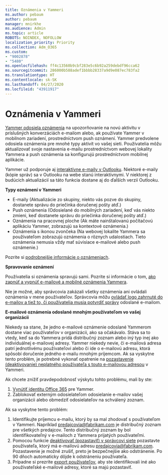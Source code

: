 ```yaml
---
title: Oznámenia v Yammeri
ms.author: pebaum
author: pebaum
manager: mnirkhe
ms.audience: Admin
ms.topic: article
ROBOTS: NOINDEX, NOFOLLOW
localization_priority: Priority
ms.collection: Adm_O365
ms.custom:
- "9002878"
- "5480"
ms.openlocfilehash: ff4c13560b9cbf283e5c6b92a259debdf96cca62
ms.sourcegitcommit: 286000b588adef1bbbb28337a9d9e087ec783fa2
ms.translationtype: HT
ms.contentlocale: sk-SK
ms.lasthandoff: 04/27/2020
ms.locfileid: "43911917"
---
```

# <a name="notifications-in-yammer"></a>Oznámenia v Yammeri

[Yammer odosiela oznámenia](https://support.microsoft.com/en-gb/office/enable-or-disable-yammer-email-and-phone-notifications-93e530e0-189f-4768-8f28-7683d48cc996) na upozorňovanie na novú aktivitu v príslušných konverzáciách e-mailom alebo, ak používate Yammer v mobilnom zariadení, prostredníctvom push oznámení. Yammer predvolene odosiela oznámenia pre mnohé typy aktivít vo vašej sieti. Používatelia môžu aktualizovať svoje nastavenia e-mailu prostredníctvom webovej lokality Yammera a push oznámenia sa konfigurujú prostredníctvom mobilnej aplikácie. 

Yammer už podporuje aj [interaktívne e-maily v Outlooku](https://techcommunity.microsoft.com/t5/outlook-blog/interactive-yammer-emails-in-outlook-on-the-web-are-here/ba-p/1209420). Niektoré e-maily (kópie správ) sa v Outlooku na webe stanú interaktívnymi. V niektorej z budúcich aktualizácií sa táto funkcia dostane aj do ďalších verzií Outlooku.

**Typy oznámení v Yammeri**

- E-maily (Aktualizácie zo skupiny, niekto vás pozve do skupiny, dostanete správu do priečinka doručenej pošty atď.)
- Push oznámenia (Odosielané do mobilných zariadení, keď vás niekto zmieni, keď dostanete správu do priečinka doručenej pošty atď.)
- Oznámenia na pracovnej ploche (Ak máte nainštalovanú počítačovú aplikáciu Yammer, zobrazujú sa kontextové oznámenia.)
- Oznámenia s ikonou zvončeka (Na webovej lokalite Yammera sa používateľom zobrazujú oznámenia o rôznych udalostiach. Tieto oznámenia nemusia vždy mať súvisiace e-mailové alebo push oznámenie.)

Pozrite si [podrobnejšie informácie o oznámeniach](https://support.microsoft.com/en-gb/office/enable-or-disable-yammer-email-and-phone-notifications-93e530e0-189f-4768-8f28-7683d48cc996).

**Spravovanie oznámení**

Používatelia si oznámenia spravujú sami. Pozrite si informácie o tom, [ako zapnúť a vypnúť e-mailové a mobilné oznámenia Yammera](https://support.microsoft.com/en-gb/office/enable-or-disable-yammer-email-and-phone-notifications-93e530e0-189f-4768-8f28-7683d48cc996). 

Nie je možné, aby správcovia zakázali všetky oznámenia ani ovládali oznámenia v mene používateľov. Správcovia môžu [ovládať logo zahrnuté do e-mailov a tiež to, či používatelia musia potvrdiť správy](https://docs.microsoft.com/yammer/configure-your-yammer-network/configure-email-and-yammer) odoslané e-mailom.

**E-mailové oznámenia odoslané mnohým používateľom vo vašej organizácii**

Niekedy sa stane, že jedno e-mailové oznámenie odoslané Yammerom dostane viac používateľov v organizácii, ako sa očakávalo. Stáva sa to vtedy, keď sa do Yammera pridá distribučný zoznam alebo iný typ inej ako individuálnej e-mailovej adresy. Yammer niekedy nevie, či e-mailová adresa patrí jednotlivému používateľovi alebo či ide o e-mailovú adresu, ktorá spôsobí doručenie jedného e-mailu mnohým príjemcom. Ak sa vyskytne tento problém, je potrebné vykonať opatrenie na [pozastavenie (deaktivovanie) neplatného používateľa s touto e-mailovou adresou](https://docs.microsoft.com/yammer/manage-yammer-users/add-block-or-remove-users#remove-users) v Yammeri. 

Ak chcete znížiť pravdepodobnosť výskytu tohto problému, mali by ste:

1. [Vynútiť identitu Office 365](https://docs.microsoft.com/yammer/configure-your-yammer-network/enforce-office-365-identity) pre Yammer.
2. Zablokovať externým odosielateľom odosielanie e-mailov vašej organizácii alebo obmedziť odosielateľov na schválený zoznam.

Ak sa vyskytne tento problém:

1. Identifikujte príjemcu e-mailu, ktorý by sa mal zhodovať s používateľom v Yammeri. Napríklad predajcovia@fabrikam.com je distribučný zoznam pre všetkých predajcov. Tento distribučný zoznam by bol identifikovateľný v e-mailoch z Yammera prijatých používateľmi.
2. Pomocou funkcie [deaktivovať (pozastaviť) v správcovi siete](https://docs.microsoft.com/yammer/manage-yammer-users/add-block-or-remove-users#remove-users) pozastavte používateľa, ktorý má e-mailovú adresu predajcovia@fabrikam.com. Pozastavenie je možné zrušiť, preto je bezpečnejšie ako odstránenie. Po 90 dňoch automaticky dôjde k odstráneniu používateľa.
3. Prípadne si prezrite [export používateľov](https://docs.microsoft.com/yammer/manage-security-and-compliance/export-yammer-enterprise-data#ExportUsers), aby ste identifikovali iné ako používateľské e-mailové adresy, ktoré sa majú pozastaviť.
